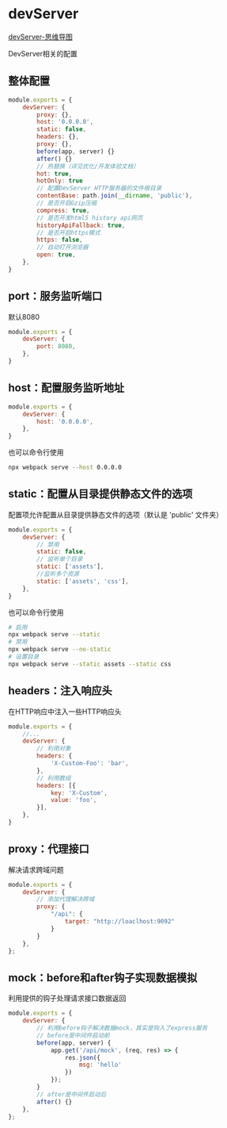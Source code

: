 # devServer

[devServer-思维导图](./mind/06-devServer.html)

DevServer相关的配置

## 整体配置

```js
module.exports = {
    devServer: {
        proxy: {},
        host: '0.0.0.0',
        static: false,
        headers: {},
        proxy: {},
        before(app, server) {}
        after() {}
        // 热替换（详见优化/开发体验文档）
        hot: true,
        hotOnly: true
        // 配置DevServer HTTP服务器的文件根目录
        contentBase: path.join(__dirname, 'public'),
        // 是否开启Gzip压缩
        compress: true,
        // 是否开发html5 history api网页
        historyApiFallback: true,
        // 是否开启https模式
        https: false,
        // 自动打开浏览器
        open: true,
    },
}
```

## port：服务监听端口

默认8080

```js
module.exports = {
    devServer: {
        port: 8080,
    },
}
```

## host：配置服务监听地址

```js
module.exports = {
    devServer: {
        host: '0.0.0.0',
    },
}
```

也可以命令行使用

```bash
npx webpack serve --host 0.0.0.0
```

## static：配置从目录提供静态文件的选项

配置项允许配置从目录提供静态文件的选项（默认是 'public' 文件夹）

```js
module.exports = {
    devServer: {
        // 禁用
        static: false,
        // 监听单个目录
        static: ['assets'],
        //监听多个资源
        static: ['assets', 'css'],
    },
}
```

也可以命令行使用

```bash
# 启用
npx webpack serve --static
# 禁用
npx webpack serve --no-static
# 设置目录
npx webpack serve --static assets --static css
```

## headers：注入响应头

在HTTP响应中注入一些HTTP响应头

```js
module.exports = {
    //...
    devServer: {
        // 利用对象
        headers: {
            'X-Custom-Foo': 'bar',
        },
        // 利用数组
        headers: [{
            key: 'X-Custom',
            value: 'foo',
        }],
    },
}
```

## proxy：代理接口

解决请求跨域问题

```js
module.exports = {
    devServer: {
        // 添加代理解决跨域
        proxy: {
            "/api": {
                target: "http://loaclhost:9092"
            }
        }
    },
};
```

## mock：before和after钩子实现数据模拟

利用提供的钩子处理请求接口数据返回

```js
module.exports = {
    devServer: {
        // 利用before钩子解决数据mock，其实是钩入了express服务
        // before是中间件启动前
        before(app, server) {
            app.get('/api/mock', (req, res) => {
                res.json({
                    msg: 'hello'
                })
            });
        }
        // after是中间件启动后
        after() {}
    },
};
```
